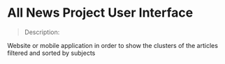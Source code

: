 # All News Project User Interface

> Description:

Website or mobile application in order to show the clusters of the articles filtered and sorted by subjects